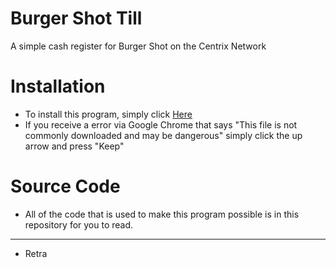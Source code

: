# Burger Shot Till
A simple cash register for Burger Shot on the Centrix Network

# Installation
- To install this program, simply click [Here](https://github.com/RetraA/Burger-Shot-Till/releases/tag/0.2)
- If you receive a error via Google Chrome that says "This file is not commonly downloaded and may be dangerous" simply click the up arrow and press "Keep"

# Source Code
- All of the code that is used to make this program possible is in this repository for you to read.
***
- Retra
